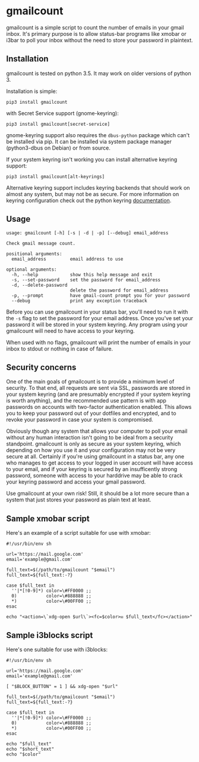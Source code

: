 gmailcount
==========
gmailcount is a simple script to count the number of emails in your gmail
inbox. It's primary purpose is to allow status-bar programs like xmobar or
i3bar to poll your inbox without the need to store your password in plaintext.

Installation
------------
gmailcount is tested on python 3.5. It may work on older versions of python 3.

Installation is simple:

    pip3 install gmailcount

with Secret Service support (gnome-keyring):

    pip3 install gmailcount[secret-service]

gnome-keyring support also requires the `dbus-python` package which can't be
installed via pip. It can be installed via system package manager (python3-dbus
on Debian) or from source.

If your system keyring isn't working you can install alternative keyring support:

    pip3 install gmailcount[alt-keyrings]

Alternative keyring support includes keyring backends that should work on
almost any system, but may not be as secure. For more information on keyring
configuration check out the python keyring
[documentation](https://pypi.python.org/pypi/keyring#configure-your-keyring-lib).

Usage
-----
    usage: gmailcount [-h] [-s | -d | -p] [--debug] email_address

    Check gmail message count.

    positional arguments:
      email_address         email address to use

    optional arguments:
      -h, --help            show this help message and exit
      -s, --set-password    set the password for email_address
      -d, --delete-password
                            delete the password for email_address
      -p, --prompt          have gmail-count prompt you for your password
      --debug               print any exception traceback

Before you can use gmailcount in your status bar, you'll need to run it with
the `-s` flag to set the password for your email address. Once you've set your
password it will be stored in your system keyring. Any program using your
gmailcount will need to have access to your keyring. 

When used with no flags, gmailcount will print the number of emails in your
inbox to stdout or nothing in case of failure.

Security concerns
-----------------
One of the main goals of gmailcount is to provide a minimum level of
security. To that end, all requests are sent via SSL, passwords are stored in
your system keyring (and are presumably encrypted if your system keyring is
worth anything), and the recommended use pattern is with app passwords on
accounts with two-factor authentication enabled. This allows you to keep your
password out of your dotfiles and encrypted, and to revoke your password in
case your system is compromised.

Obviously though any system that allows your computer to poll your email
without any human interaction isn't going to be ideal from a security
standpoint. gmailcount is only as secure as your system keyring, which
depending on how you use it and your configuration may not be very secure at
all. Certainly if you're using gmailcount in a status bar, any one who
manages to get access to your logged in user account will have access to your
email, and if your keyring is secured by an insufficently strong password,
someone with access to your harddrive may be able to crack your keyring
password and access your gmail password. 

Use gmailcount at your own risk! Still, it should be a lot more secure than a
system that just stores your password as plain text at least.

Sample xmobar script
--------------------
Here's an example of a script suitable for use with xmobar:

    #!/usr/bin/env sh

    url='https://mail.google.com'
    email='example@gmail.com'

    full_text=$(/path/to/gmailcount "$email")
    full_text=${full_text:-?}

    case $full_text in
      ''|*[!0-9]*) color=\#FF0000 ;;
      0)           color=\#888888 ;;
      *)           color=\#00FF00 ;;
    esac

    echo "<action=\`xdg-open $url\`><fc=$color>✉ $full_text</fc></action>"

Sample i3blocks script
----------------------
Here's one suitable for use with i3blocks:


    #!/usr/bin/env sh

    url='https://mail.google.com'
    email='example@gmail.com'

    [ "$BLOCK_BUTTON" = 1 ] && xdg-open "$url"

    full_text=$(/path/to/gmailcount "$email")
    full_text=${full_text:-?}

    case $full_text in
      ''|*[!0-9]*) color=\#FF0000 ;;
      0)           color=\#888888 ;;
      *)           color=\#00FF00 ;; 
    esac

    echo "$full_text"
    echo "$short_text"
    echo "$color"
